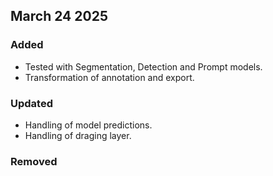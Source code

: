 ## March 24 2025
### Added
* Tested with Segmentation, Detection and Prompt models.
* Transformation of annotation and export.

### Updated
* Handling of model predictions.
* Handling of draging layer.


### Removed